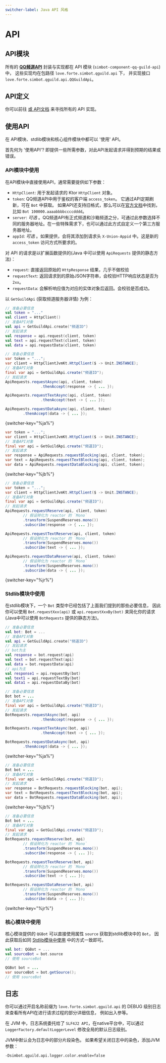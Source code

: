 ```yaml
---
switcher-label: Java API 风格
---
```


# API

## API模块

所有的 [**QQ频道API**](https://bot.q.qq.com/wiki/develop/api/) 封装与实现都在
API 模块 (`simbot-component-qq-guild-api`) 中，
这些实现均在包路径 `love.forte.simbot.qguild.api` 下，
并实现接口 `love.forte.simbot.qguild.api.QQGuildApi`。

## API定义

你可以前往
<a href="component-qq-guild-api-list.md" />
或 
[API文档](%api-doc%) 
来寻找所有的 API 实现。

## 使用API

在 API模块、stdlib模块和核心组件模块中都可以 '使用' API。

首先何为 '使用API'? 即提供一些所需参数，对此API发起请求并得到预期的结果或错误。

### API模块中使用

在API模块中直接使用API，通常需要提供如下参数：

- `HttpClient`: 用于发起请求的 Ktor `HttpClient` 对象。
- `token`: QQ频道API中用于鉴权的客户端 `access_token`。
   它通过API定期刷新，可在 `Bot` 中获取。
   如果API还支持旧格式，那么可以在[官方文档](https://bot.q.qq.com/wiki/develop/api/)中找到，比如 `Bot 100000.aaaabbbbccccdddd`。
- `server`: _可选_ 。QQ频道API有正式频道和沙箱频道之分，可通过此参数选择不同的服务器地址。在一些特殊需求下，也可以通过此方式自定义一个第三方服务器地址。
- `appId`: _可选_ 。如果提供，会将其添加到请求头 `X-Union-Appid` 中。这是新的 `access_token` 访问方式所要求的。

对 API 的请求是以扩展函数提供的(Java 中可以使用 `ApiRequests` 提供的静态方法)：

- `request`: 直接返回原始的 `HttpResponse` 结果，几乎不做校验
- `requestText`: 返回请求到的原始JSON字符串，会校验HTTP响应状态是否为 `2xx`。
- `requestData`: 会解析响应值为对应的实体对象后返回。会校验是否成功。

以 `GetGuildApi` (获取频道服务器详情) 为例：

<tabs group="code">
<tab title="Kotlin" group-key="Kotlin">

```Kotlin
// 准备必要信息
val token = "..."
val client = HttpClient()
// 准备API对象
val api = GetGuildApi.create("频道ID")
// 发起请求
val response = api.request(client, token)
val text = api.requestText(client, token)
val data = api.requestData(client, token)

```

</tab>
<tab title="Java" group-key="Java">

```Java
// 准备必要信息
var token = "...";
var client = HttpClientJvmKt.HttpClient($ -> Unit.INSTANCE);
// 准备API对象
final var api = GetGuildApi.create("频道ID");
// 发起请求
ApiRequests.requestAsync(api, client, token)
                .thenAccept(response -> { ... });

ApiRequests.requestTextAsync(api, client, token)
                .thenAccept(text -> { ... });

ApiRequests.requestDataAsync(api, client, token)
        .thenAccept(data -> { ... });
```
{switcher-key="%ja%"}

```Java
var token = "...";
var client = HttpClientJvmKt.HttpClient($ -> Unit.INSTANCE);
// 准备API对象
final var api = GetGuildApi.create("频道ID");
// 发起请求
var response = ApiRequests.requestBlocking(api, client, token);
var text = ApiRequests.requestTextBlocking(api, client, token);
var data = ApiRequests.requestDataBlocking(api, client, token);
```
{switcher-key="%jb%"}


```Java
// 准备必要信息
var token = "...";
var client = HttpClientJvmKt.HttpClient($ -> Unit.INSTANCE);
// 准备API对象
final var api = GetGuildApi.create("频道ID");
// 发起请求
ApiRequests.requestReserve(api, client, token)
        // 假设转化为 reactor 的 `Mono`
        .transform(SuspendReserves.mono())
        .subscribe(response -> { ... });

ApiRequests.requestTextReserve(api, client, token)
        // 假设转化为 reactor 的 `Mono`
        .transform(SuspendReserves.mono())
        .subscribe(text -> { ... });

ApiRequests.requestDataReserve(api, client, token)
        // 假设转化为 reactor 的 `Mono`
        .transform(SuspendReserves.mono())
        .subscribe(data -> { ... });
```
{switcher-key="%jr%"}

</tab>
</tabs>

### Stdlib模块中使用

在stdlib模块下，一个 `Bot` 类型中已经包括了上面我们提到的那些必要信息，
因此你可以使用 `Bot.requestXxx(api)` 或 `api.requestXxxBy(bot)` 来简化你的请求
(Java中可以使用 `BotRequests` 提供的静态方法)。

<tabs group="code">
<tab title="Kotlin" group-key="Kotlin">

```Kotlin
// 准备必要信息
val bot: Bot = ...
// 准备API对象
val api = GetGuildApi.create("频道ID")
// 发起请求
// bot为主
val response = bot.request(api)
val text = bot.requestText(api)
val data = bot.requestData(api)
// api为主
val response1 = api.requestBy(bot)
val text1 = api.requestTextBy(bot)
val data1 = api.requestDataBy(bot)

```

</tab>
<tab title="Java" group-key="Java">

```Java
// 准备必要信息
Bot bot = ...
// 准备API对象
final var api = GetGuildApi.create("频道ID");
// 发起请求
BotRequests.requestAsync(bot, api)
                .thenAccept(response -> { ... });

BotRequests.requestTextAsync(bot, api)
                .thenAccept(text -> { ... });

BotRequests.requestDataAsync(bot, api)
        .thenAccept(data -> { ... });
```
{switcher-key="%ja%"}

```Java
// 准备必要信息
Bot bot = ...
// 准备API对象
final var api = GetGuildApi.create("频道ID");
// 发起请求
var response = BotRequests.requestBlocking(bot, api);
var text = BotRequests.requestTextBlocking(bot, api);
var data = BotRequests.requestDataBlocking(bot, api);
```
{switcher-key="%jb%"}


```Java
// 准备必要信息
Bot bot = ...
// 准备API对象
final var api = GetGuildApi.create("频道ID");
// 发起请求
BotRequests.requestReserve(bot, api)
        // 假设转化为 reactor 的 `Mono`
        .transform(SuspendReserves.mono())
        .subscribe(response -> { ... });

BotRequests.requestTextReserve(bot, api)
        // 假设转化为 reactor 的 `Mono`
        .transform(SuspendReserves.mono())
        .subscribe(text -> { ... });

BotRequests.requestDataReserve(bot, api)
        // 假设转化为 reactor 的 `Mono`
        .transform(SuspendReserves.mono())
        .subscribe(data -> { ... });
```
{switcher-key="%jr%"}

</tab>
</tabs>


### 核心模块中使用

核心模块提供的 `QGBot` 可以直接使用属性 `source` 获取到stdlib模块中的 `Bot`，
因此获取后如同
<a href="#stdlib模块中使用">Stdlib模块中使用</a>
中的方式一致即可。

<tabs group="code">
<tab title="Kotlin" group-key="Kotlin">

```Kotlin
val bot: QGBot = ...
val sourceBot = bot.source
// 使用 sourceBot
```

</tab>
<tab title="Java" group-key="Java">

```Java
QGBot bot = ...
var sourceBot = bot.getSource();
// 使用 sourceBot
```

</tab>
</tabs>

## 日志

你可以通过开启名称前缀为 `love.forte.simbot.qguild.api` 的 DEBUG 级别日志来查看所有API在进行请求过程的部分详细信息，
例如出入参等。

在 JVM 中，日志系统委托给了 `SLF4J2 API`，在native平台中，可以通过 `LoggerFactory.defaultLoggerLevel` 修改全局的默认日志级别。

JVM中默认会为日志中的部分片段染色。
如果希望关闭日志中的染色，添加JVM参数：

```
-Dsimbot.qguild.api.logger.color.enable=false
```